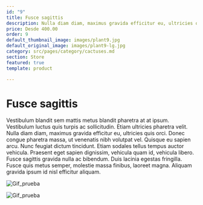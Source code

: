 ```yaml
---
id: "9"
title: Fusce sagittis
description: Nulla diam diam, maximus gravida efficitur eu, ultricies quis orci.
price: Desde 400.00
order: 9
default_thumbnail_image: images/plant9.jpg
default_original_image: images/plant9-lg.jpg
category: src/pages/category/cactuses.md
section: Store
featured: true
template: product

---
```

# Fusce sagittis

Vestibulum blandit sem mattis metus blandit pharetra at at ipsum. Vestibulum luctus quis turpis ac sollicitudin. Etiam ultricies pharetra velit. Nulla diam diam, maximus gravida efficitur eu, ultricies quis orci. Donec congue pharetra massa, ut venenatis nibh volutpat vel. Quisque eu sapien arcu. Nunc feugiat dictum tincidunt. Etiam sodales tellus tempus auctor vehicula. Praesent eget sapien dignissim, vehicula quam id, vehicula libero. Fusce sagittis gravida nulla ac bibendum. Duis lacinia egestas fringilla. Fusce quis metus semper, molestie massa finibus, laoreet magna. Aliquam gravida ipsum id nisl efficitur aliquam.


![Gif_prueba](https://www.google.com/url?sa=i&url=https%3A%2F%2Fgiphy.com%2Fexplore%2Fplants-are-friends&psig=AOvVaw1ZffwDHD33SN16T__t5LUE&ust=1610737712772000&source=images&cd=vfe&ved=0CAIQjRxqFwoTCOiq2d2PnO4CFQAAAAAdAAAAABAO)


![Gif_prueba](https://www.google.com/url?sa=i&url=https%3A%2F%2Fwww.healthline.com%2Fhealth%2Fforget-you-have-plants-11-types-that-will-forgive-you&psig=AOvVaw09w7a_kaFrLIpqrwlhefvE&ust=1610740554333000&source=images&cd=vfe&ved=0CAIQjRxqFwoTCOiZvrmanO4CFQAAAAAdAAAAABAJ)